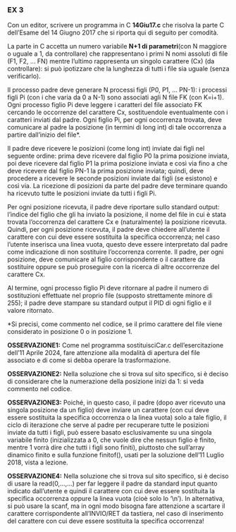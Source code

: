 ### EX 3
Con un editor, scrivere un programma in C **14Giu17.c** che risolva la parte C dell’Esame del 14 Giugno 2017
che si riporta qui di seguito per comodità.

La parte in C accetta un numero variabile **N+1 di parametri**(con N maggiore o uguale a 1, da controllare)
che rappresentano i primi N nomi assoluti di file (F1, F2, ... FN) mentre l’ultimo rappresenta un singolo
carattere (Cx) (da controllare): si può ipotizzare che la lunghezza di tutti i file sia uguale (senza verificarlo).

Il processo padre deve generare N processi figli (P0, P1, … PN-1): i processi figli Pi (con i che varia da 0 a
N-1) sono associati agli N file FK (con K=i+1). Ogni processo figlio Pi deve leggere i caratteri del file
associato FK cercando le occorrenze del carattere Cx, sostituendole eventualmente con i caratteri inviati
dal padre. Ogni figlio Pi, per ogni occorrenza trovata, deve comunicare al padre la posizione (in termini di
long int) di tale occorrenza a partire dall’inizio del file*. 

Il padre deve ricevere le posizioni (come long int) inviate dai figli nel seguente ordine: prima deve ricevere dal figlio P0 la prima posizione inviata, poi deve
ricevere dal figlio P1 la prima posizione inviata e così via fino a che deve ricevere dal figlio PN-1 la prima
posizione inviata; quindi, deve procedere a ricevere le seconde posizioni inviate dai figli (se esistono) e
così via. La ricezione di posizioni da parte del padre deve terminare quando ha ricevuto tutte le posizioni
inviate da tutti i figli Pi. 

Per ogni posizione ricevuta, il padre deve riportare sullo standard output: l’indice
del figlio che gli ha inviato la posizione, il nome del file in cui è stata trovata l’occorrenza del carattere Cx
e (naturalmente) la posizione ricevuta. Quindi, per ogni posizione ricevuta, il padre deve chiedere
all’utente il carattere con cui deve essere sostituita la specifica occorrenza; nel caso l’utente inserisca una
linea vuota, questo deve essere interpretato dal padre come indicazione di non sostituire l’occorrenza
corrente. 
Il padre, per ogni posizione, deve comunicare al figlio corrispondente o il carattere da sostituire
oppure se può proseguire con la ricerca di altre occorrenze del carattere Cx.

Al termine, ogni processo figlio Pi deve ritornare al padre il numero di sostituzioni effettuate nel proprio
file (supposto strettamente minore di 255); il padre deve stampare su standard output il PID di ogni figlio
e il valore ritornato.

*Si precisi, come commento nel codice, se il primo carattere del file viene considerato in posizione 0 o in
posizione 1.

**OSSERVAZIONE1:** Come nel programma sostituisciCar.c dell’esercitazione dell’11 Aprile 2024, fare
attenzione alla modalità di apertura del file associato e di come si debba operare la trasformazione.

**OSSERVAZIONE2:** Nella soluzione che si trova sul sito specifico, si è deciso di considerare che la
numerazione della posizione inizi da 1: si veda commento nel codice.

**OSSERVAZIONE3:** Poiché, in questo caso, il padre (dopo aver ricevuto una singola posizione da un figlio)
deve inviare un carattere (con cui deve essere sostituita la specifica occorrenza o la linea vuota) solo a tale
figlio, il ciclo di iterazione che serve al padre per recuperare tutte le posizioni inviate da tutti i figli, può
essere basato esclusivamente su una singola variabile finito (inizializzata a 0, che vuole dire che nessun
figlio è finito, mentre 1 vorrà dire che tutti i figli sono finiti), piuttosto che sull’array dinamico finito e sulla
funzione finitof(), usati per la soluzione dell’11 Luglio 2018, vista a lezione.

**OSSERVAZIONE4:** Nella soluzione che si trova sul sito specifico, si è deciso di usare la read(0,…,…) per far
leggere il padre da standard input quanto indicato dall’utente e quindi il carattere con cui deve essere
sostituita la specifica occorrenza oppure la linea vuota (cioè solo lo ‘\n’). In alternativa, si può usare la
scanf, ma in ogni modo bisogna fare attenzione a scartare il carattere corrispondente all’INVIO/RET da
tastiera, nel caso di inserimento del carattere con cui deve essere sostituita la specifica occorrenza!